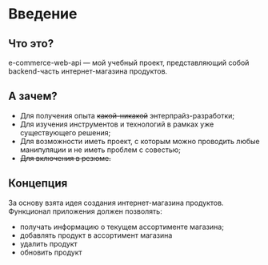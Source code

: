 # Введение

## Что это?

e-commerce-web-api — мой учебный проект, представляющий собой backend-часть интернет-магазина продуктов.

## А зачем?

<ul>
<li>Для получения опыта <s>какой-никакой</s> энтерпрайз-разработки;</li>
<li>Для изучения инструментов и технологий в рамках уже существующего решения;</li>
<li>Для возможности иметь проект, 
    с которым можно проводить любые манипуляции и не иметь проблем с совестью;</li>
<li><s>Для включения в резюме.</s></li>
</ul>

## Концепция

За основу взята идея создания интернет-магазина продуктов. Функционал приложения должен позволять:
<ul>
<li>получать информацию о текущем ассортименте магазина;</li>
<li>добавлять продукт в ассортимент магазина</li>
<li>удалить продукт</li>
<li>обновить продукт</li>
</ul>
